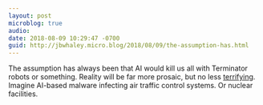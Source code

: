 ```yaml
---
layout: post
microblog: true
audio: 
date: 2018-08-09 10:29:47 -0700
guid: http://jbwhaley.micro.blog/2018/08/09/the-assumption-has.html
---
```

The assumption has always been that AI would kill us all with Terminator robots or something. Reality will be far more prosaic, but no less [terrifying](https://securityaffairs.co/wordpress/75206/malware/deeplocker-ai-powered-malware.html). Imagine AI-based malware infecting air traffic control systems. Or nuclear facilities.
